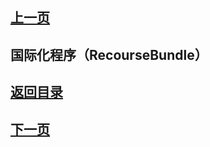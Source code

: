 ## [上一页](course56)
## 国际化程序（RecourseBundle）










## [返回目录](https://wuchengcheng110120.github.io/aliyunjava3/list)
## [下一页](course58)
